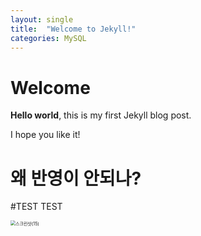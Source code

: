 ```yaml
---
layout: single
title:  "Welcome to Jekyll!"
categories: MySQL
---
```


# Welcome

**Hello world**, this is my first Jekyll blog post.

I hope you like it!

# 왜 반영이 안되나?

#TEST TEST


<img src="C:\project\igwangsung-github-blog\igwangsung.github.io\images\2024-12-10-first\스크린샷(15).png" alt="스크린샷(15)" style="zoom:50%;" />
